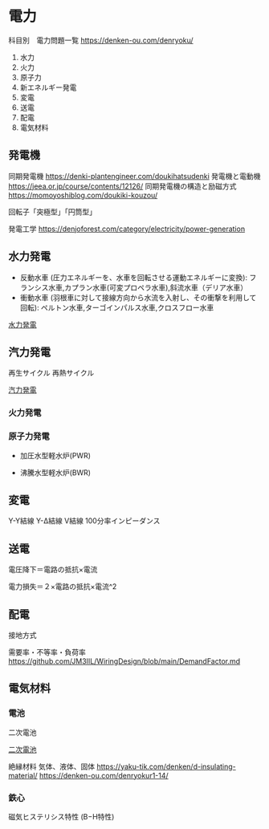 # 電力
科目別　電力問題一覧 
https://denken-ou.com/denryoku/

1. 水力
1. 火力
1. 原子力
1. 新エネルギー発電
1. 変電
1. 送電
1. 配電
1. 電気材料

## 発電機
同期発電機
https://denki-plantengineer.com/doukihatsudenki
発電機と電動機
https://jeea.or.jp/course/contents/12126/
同期発電機の構造と励磁方式
https://momoyoshiblog.com/doukiki-kouzou/

回転子「突極型」「円筒型」

発電工学
https://denjoforest.com/category/electricity/power-generation

## 水力発電
- 反動水車 (圧力エネルギーを、水車を回転させる運動エネルギーに変換): フランシス水車,カプラン水車(可変プロペラ水車),斜流水車（デリア水車）
- 衝動水車 (羽根車に対して接線方向から水流を入射し、その衝撃を利用して回転): ペルトン水車,ターゴインパルス水車,クロスフロー水車

[水力発電](./ElectricPower/Hydropower.md)

## 汽力発電
再生サイクル
再熱サイクル

[汽力発電](./ElectricPower/SteamPowerGeneration.md)


### 火力発電

### 原子力発電

- 加圧水型軽水炉(PWR)

- 沸騰水型軽水炉(BWR)

## 変電
Y-Y結線
Y-Δ結線
V結線
100分率インピーダンス

## 送電
電圧降下＝電路の抵抗×電流

電力損失＝２×電路の抵抗×電流^2

## 配電

接地方式

需要率・不等率・負荷率
https://github.com/JM3IIL/WiringDesign/blob/main/DemandFactor.md


## 電気材料
### 電池
二次電池

[二次電池](./ElectricPower/RechargeableBattery.md)

絶縁材料
気体、液体、固体
https://yaku-tik.com/denken/d-insulating-material/
https://denken-ou.com/denryokur1-14/

### 鉄心
磁気ヒステリシス特性 (B−H特性)


